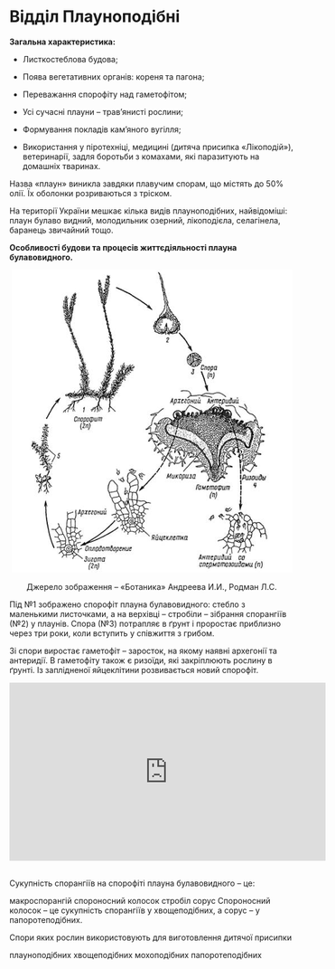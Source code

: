 # Відділ Плауноподібні

**Загальна характеристика:**

-   Листкостеблова будова;

-   Поява вегетативних органів: кореня та пагона;

-   Переважання спорофіту над гаметофітом;

-   Усі сучасні плауни – трав’янисті рослини;

-   Формування покладів кам’яного вугілля;

-   Використання у піротехніці, медицині (дитяча присипка «Лікоподій»), ветеринарії, задля боротьби з комахами, які паразитують на домашніх тваринах.

Назва «плаун» виникла завдяки плавучим спорам, що містять до 50% олії. Їх оболонки розриваються з тріском.

На території України мешкає кілька видів плауноподібних, найвідоміші: плаун булаво видний, молодильник озерний, лікоподієла, селагінела, баранець звичайний тощо.

**Особливості будови та процесів життєдіяльності плауна булавовидного.**

<div align="center">
<img src="pic4.jpg">
<p>Джерело зображення – <span class="p1">«Ботаника» Андреева И.И., Родман Л.С.</span></p>
</div>

Під №1 зображено спорофіт плауна булавовидного: стебло з маленькими листочками, а на верхівці – <span class="p1">стробіли</span> – зібрання спорангіїв (№2) у плаунів. Спора (№3) потрапляє в ґрунт і проростає приблизно через три роки, коли вступить у співжиття з грибом.

Зі спори виростає гаметофіт – <span class="p1">заросток</span>, на якому наявні архегонії та антеридії. В гаметофіту також є ризоїди, які закріплюють рослину в ґрунті. Із заплідненої яйцеклітини розвивається новий спорофіт.

<div class="fluidMedia">
<iframe align="center" width="560" height="315" src="https://www.youtube.com/embed/4aWqpViMA5Q" frameborder="0" allowfullscreen></iframe>
</div>
<div class="popup">
</div>

<br>
<quiz>
<question>
<p>Сукупність спорангіїв на спорофіті плауна булавовидного – це:</p>
<answer>макроспорангій</answer>
<answer>спороносний колосок</answer>
<answer correct>стробіл</answer> 
<answer>сорус</answer>
<explanation>Спороносний колосок – це сукупність спорангіїв у хвощеподібних, а сорус – у папоротеподібних.</explanation>
</question>

<question>
<p>Спори яких рослин використовують для виготовлення дитячої присипки</p>
<answer correct>плауноподібних</answer> 
<answer>хвощеподібних</answer>
<answer>мохоподібних</answer>
<answer>папоротеподібних</answer>
</question>
</quiz>
